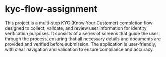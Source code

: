 # kyc-flow-assignment
 This project is a multi-step KYC (Know Your Customer) completion flow designed to collect, validate, and review user information for identity verification purposes. It consists of a series of screens that guide the user through the process, ensuring that all necessary details and documents are provided and verified before submission. The application is user-friendly, with clear navigation and validation to ensure compliance and accuracy.
